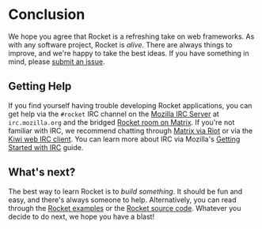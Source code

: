 # Conclusion

We hope you agree that Rocket is a refreshing take on web frameworks. As with
any software project, Rocket is _alive_. There are always things to improve, and
we're happy to take the best ideas. If you have something in mind, please
[submit an issue](https://github.com/SergioBenitez/Rocket/issues).

## Getting Help

If you find yourself having trouble developing Rocket applications, you can get
help via the `#rocket` IRC channel on the [Mozilla IRC
Server](https://wiki.mozilla.org/IRC) at `irc.mozilla.org` and the bridged
[Rocket room on Matrix](https://riot.im/app/#/room/#mozilla_#rocket:matrix.org).
If you're not familiar with IRC, we recommend chatting through [Matrix via
Riot](https://riot.im/app/#/room/#mozilla_#rocket:matrix.org) or via the [Kiwi
web IRC client](https://kiwiirc.com/client/irc.mozilla.org/#rocket). You can
learn more about IRC via Mozilla's [Getting Started with
IRC](https://developer.mozilla.org/en-US/docs/Mozilla/QA/Getting_Started_with_IRC)
guide.

## What's next?

The best way to learn Rocket is to _build something_. It should be fun and easy,
and there's always someone to help. Alternatively, you can read through the
[Rocket examples](https://github.com/SergioBenitez/Rocket/tree/v0.3.13/examples)
or the [Rocket source
code](https://github.com/SergioBenitez/Rocket/tree/v0.3.13/lib/src). Whatever you
decide to do next, we hope you have a blast!
